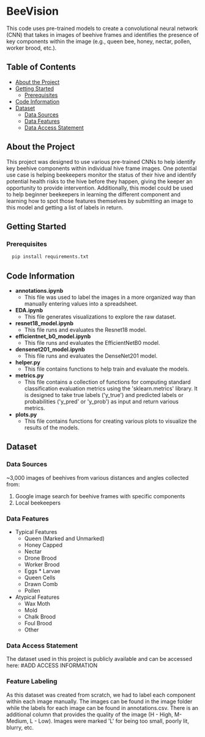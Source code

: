 # BeeVision
This code uses pre-trained models to create a convolutional neural network (CNN) that takes in images of beehive frames and identifies the presence of key components within the image (e.g., queen bee, honey, nectar, pollen, worker brood, etc.).

## Table of Contents
- [About the Project](#about-the-project)
- [Getting Started](#getting-started)
  - [Prerequisites](#prerequisites)
- [Code Information](#code-information)
- [Dataset](#dataset)
  - [Data Sources](#data-sources) 
  - [Data Features](#data-features) 
  - [Data Access Statement](#data-access-statement) 

## About the Project
This project was designed to use various pre-trained CNNs to help identify key beehive components within individual hive frame images. One potential use case is helping beekeepers monitor the status of their hive and identify potential health risks to the hive before they happen, giving the keeper an opportunity to provide intervention. Additionally, this model could be used to help beginner beekeepers in learning the different component and learning how to spot those features themselves by submitting an image to this model and getting a list of labels in return.


## Getting Started
### Prerequisites
```python
  pip install requirements.txt
  ```
## Code Information
- <b>annotations.ipynb</b>
  - This file was used to label the images in a more organized way than manually entering values into a spreadsheet.
- <b>EDA.ipynb</b>
  - This file generates visualizations to explore the raw dataset. 
- <b>resnet18_model.ipynb</b>
  - This file runs and evaluates the Resnet18 model. 
- <b>efficientnet_b0_model.ipynb</b>
  - This file runs and evaluates the EfficientNetB0 model. 
- <b>densenet201_model.ipynb</b>
  - This file runs and evaluates the DenseNet201 model.
- <b>helper.py</b>
  - This file contains functions to help train and evaluate the models.
- <b>metrics.py</b>
  - This file contains a collection of functions for computing standard classification evaluation metrics using the 'sklearn.metrics' library. It is designed to take true labels ('y_true') and predicted labels or probabilities ('y_pred' or 'y_prob') as input and return various metrics.
- <b>plots.py</b>
  - This file contains functions for creating various plots to visualize the results of the models.

## Dataset
### Data Sources
~3,000 images of beehives from various distances and angles collected from:
1. Google image search for beehive frames with specific components
2. Local beekeepers
### Data Features
- Typical Features
  - Queen (Marked and Unmarked)
  - Honey Capped
  - Nectar
  - Drone Brood
  - Worker Brood
  - Eggs * Larvae
  - Queen Cells
  - Drawn Comb
  - Pollen
- Atypical Features
  - Wax Moth
  - Mold
  - Chalk Brood
  - Foul Brood
  - Other
### Data Access Statement
The dataset used in this project is publicly available and can be accessed here: #ADD ACCESS INFORMATION

### Feature Labeling
As this dataset was created from scratch, we had to label each component within each image manually. The images can be found in the image folder while the labels for each image can be found in annotations.csv. There is an additional column that provides the quality of the image (H - High, M- Medium, L - Low). Images were marked 'L' for being too small, poorly lit, blurry, etc.







  
